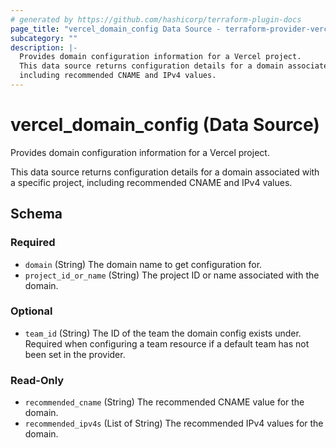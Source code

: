 ```yaml
---
# generated by https://github.com/hashicorp/terraform-plugin-docs
page_title: "vercel_domain_config Data Source - terraform-provider-vercel"
subcategory: ""
description: |-
  Provides domain configuration information for a Vercel project.
  This data source returns configuration details for a domain associated with a specific project,
  including recommended CNAME and IPv4 values.
---
```


# vercel_domain_config (Data Source)

Provides domain configuration information for a Vercel project.

This data source returns configuration details for a domain associated with a specific project,
including recommended CNAME and IPv4 values.



<!-- schema generated by tfplugindocs -->
## Schema

### Required

- `domain` (String) The domain name to get configuration for.
- `project_id_or_name` (String) The project ID or name associated with the domain.

### Optional

- `team_id` (String) The ID of the team the domain config exists under. Required when configuring a team resource if a default team has not been set in the provider.

### Read-Only

- `recommended_cname` (String) The recommended CNAME value for the domain.
- `recommended_ipv4s` (List of String) The recommended IPv4 values for the domain.
